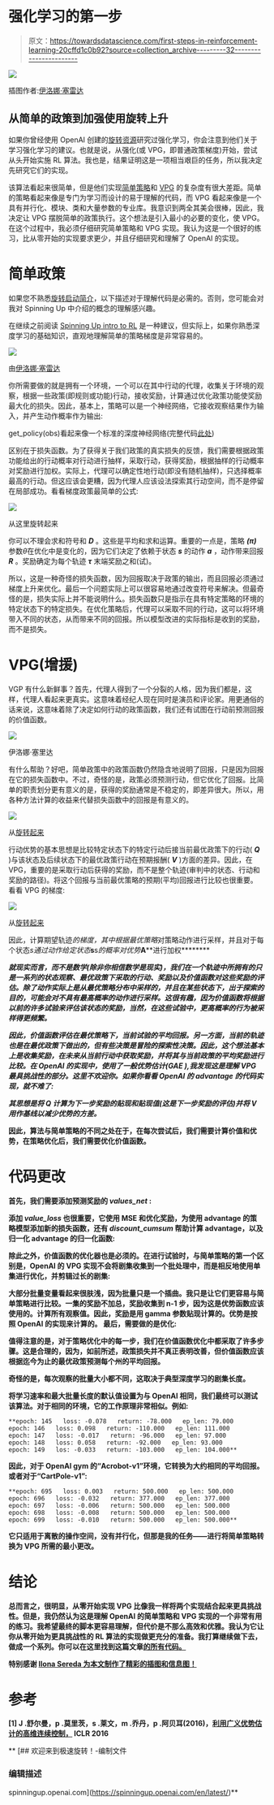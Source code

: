# 强化学习的第一步

> 原文：<https://towardsdatascience.com/first-steps-in-reinforcement-learning-20cffd1c0b92?source=collection_archive---------32----------------------->

![](img/9ca020ac00ce406b637e1e16f517b2b2.png)

插图作者:[伊洛娜·塞雷达](https://www.behance.net/gallery/93893223/Infographic-and-cover-for-the-AI-article)

## 从简单的政策到加强使用旋转上升

如果你曾经使用 OpenAI 创建的[旋转资源](https://spinningup.openai.com/en/latest/)研究过强化学习，你会注意到他们关于学习强化学习的建议。也就是说，从强化(或 VPG，即普通政策梯度)开始，尝试从头开始实施 RL 算法。我也是，结果证明这是一项相当艰巨的任务，所以我决定先研究它们的实现。

该算法看起来很简单，但是他们实现[简单策略](https://github.com/DmytroSytro/spinningup/blob/master/spinup/examples/pytorch/pg_math/1_simple_pg.py)和 [VPG](https://github.com/DmytroSytro/spinningup/blob/master/spinup/algos/pytorch/vpg/vpg.py) 的复杂度有很大差距。简单的策略看起来像是专门为学习而设计的易于理解的代码，而 VPG 看起来像是一个具有并行化、模块、类和大量参数的专业库。我意识到两全其美会很棒，因此，我决定让 VPG 摆脱简单的政策执行。这个想法是引入最小的必要的变化，使 VPG。在这个过程中，我必须仔细研究简单策略和 VPG 实现。我认为这是一个很好的练习，比从零开始的实现要求更少，并且仔细研究和理解了 OpenAI 的实现。

# 简单政策

如果您不熟悉[旋转启动简介](https://spinningup.openai.com/en/latest/spinningup/rl_intro3.html)，以下描述对于理解代码是必需的。否则，您可能会对我对 Spinning Up 中介绍的概念的理解感兴趣。

在继续之前阅读 [Spinning Up intro to RL](https://spinningup.openai.com/en/latest/spinningup/rl_intro.html) 是一种建议，但实际上，如果你熟悉深度学习的基础知识，直观地理解简单的策略梯度是非常容易的。

![](img/7a8f8fe1e649593e05182eb35d697db4.png)

由[伊洛娜·塞雷达](https://www.behance.net/gallery/93893223/Infographic-and-cover-for-the-AI-article)

你所需要做的就是拥有一个环境，一个可以在其中行动的代理，收集关于环境的观察，根据一些政策(即规则或功能)行动，接收奖励，计算通过优化政策功能使奖励最大化的损失。因此，基本上，策略可以是一个神经网络，它接收观察结果作为输入，并产生动作概率作为输出:

get_policy(obs)看起来像一个标准的深度神经网络(完整代码[此处](https://github.com/DmytroSytro/spinningup/blob/master/spinup/examples/pytorch/pg_math/1_simple_pg.py))

区别在于损失函数。为了获得关于我们政策的真实损失的反馈，我们需要根据政策功能给出的行动概率对行动进行抽样，采取行动，获得奖励，根据抽样的行动概率对奖励进行加权。实际上，代理可以确定性地行动(即没有随机抽样)，只选择概率最高的行动。但这应该会更糟，因为代理人应该设法探索其行动空间，而不是停留在局部成功。看看梯度政策最简单的公式:

![](img/62516e8c46c38e787b7957ac201d1128.png)

从这里旋转起来

你可以不理会求和符号和 ***D*** 。这些是平均和求和运算。重要的一点是，策略 ***(π)*** 参数*θ*在优化中是变化的，因为它们决定了依赖于状态 ***s*** 的动作 ***a*** ，动作带来回报 ***R*** 。奖励确定为每个轨迹 ***τ*** 末端奖励之和(试)。

所以，这是一种奇怪的损失函数，因为回报取决于政策的输出，而且回报必须通过梯度上升来优化。最后一个问题实际上可以很容易地通过改变符号来解决。但最奇怪的是，损失实际上并不能说明什么。损失函数只是指示在具有特定策略的环境的特定状态下的特定损失。在优化策略后，代理可以采取不同的行动，这可以将环境带入不同的状态，从而带来不同的回报。所以模型改进的实际指标是收到的奖励，而不是损失。

# VPG(增援)

VGP 有什么新鲜事？首先，代理人得到了一个分裂的人格，因为我们都是，这样，代理人看起来更真实。这意味着经纪人现在同时是演员和评论家。用更通俗的话来说，这意味着除了决定如何行动的政策函数，我们还有试图在行动前预测回报的价值函数。

![](img/5117a0e787170ba6376fe09d5140523c.png)

伊洛娜·塞里达

有什么帮助？好吧，简单政策中的政策函数仍然隐含地说明了回报，只是因为回报在它的损失函数中。不过，奇怪的是，政策必须预测行动，但它优化了回报。比简单的职责划分更有意义的是，获得的奖励通常是不稳定的，即差异很大。所以，用各种方法计算的收益来代替损失函数中的回报是有意义的。

![](img/366eea56dbc9d89f75a5ef883678ec40.png)

从[旋转起来](https://spinningup.openai.com/en/latest/spinningup/rl_intro.html)

行动优势的基本思想是比较特定状态下的特定行动后接当前最优政策下的行动( ***Q*** )与该状态及后续状态下的最优政策行动在预期报酬( ***V*** )方面的差异。因此，在 VPG，重要的是采取行动后获得的奖励，而不是整个轨迹(审判中的状态、行动和奖励的路径)。将这个回报与当前最优策略的预期(平均)回报进行比较也很重要。看看 VPG 的梯度:

![](img/68354636203e1e82ab23f043fc25481a.png)

从[旋转起来](https://spinningup.openai.com/en/latest/algorithms/vpg.html)

因此，计算期望轨迹*的梯度，其中根据最优策略*对策略动作进行采样，并且对于每个状态***s*通过动作*给定状态***s**s*的概率对优势***A****进行加权********

***就现实而言，而不是数学(除非你相信数学是现实)，我们在一个轨迹中所拥有的只是一系列的状态观察、最优政策下采取的行动、奖励以及价值函数对这些奖励的评估。除了动作实际上是从最优策略分布中采样的，并且在某些状态下，出于探索的目的，可能会对不具有最高概率的动作进行采样。这很有趣，因为价值函数将根据以前的许多试验来评估该状态的奖励，当然，在这些试验中，更高概率的行为被采样得更频繁。***

***因此，价值函数评估在最优策略下，当前试验的平均回报。另一方面，当前的轨迹也是在最优政策下做出的，但有些决策是冒险的探索性决策。因此，这个想法基本上是收集奖励，在未来从当前行动中获取奖励，并将其与当前政策的平均奖励进行比较。在 OpenAI 的实现中，使用了一般优势估计(GAE ),我发现这是理解 VPG 最具挑战性的部分。这里不欢迎你。如果你看看 OpenAI 的 advantage 的代码实现，就不难了:***

***其思想是将 ***Q*** 计算为下一步奖励的贴现和贴现值(这是下一步奖励的评估)并将 ***V*** 用作基线以减少优势的方差。***

**因此，算法与简单策略的不同之处在于，在每次尝试后，我们需要计算价值和优势，在策略优化后，我们需要优化价值函数。**

# **代码更改**

**首先，我们需要添加预测奖励的 *values_net* :**

**添加 *value_loss* 也很重要，它使用 MSE 和优化奖励，为使用 advantage 的策略模型添加新的损失函数，还有 *discount_cumsum* 帮助计算 advantage，以及归一化 advantage 的归一化函数:**

**除此之外，价值函数的优化器也是必须的。在进行试验时，与简单策略的第一个区别是，OpenAI 的 VPG 实现不会将剧集收集到一个批处理中，而是相反地使用单集进行优化，并剪辑过长的剧集:**

**大部分批量变量看起来很肤浅，因为批量只是一个插曲。我只是让它们更容易与简单策略进行比较。一集的奖励不加总，奖励收集到 n-1 步，因为这是优势函数应该使用的。计算所有观察值。因此，奖励是用 gamma 参数贴现计算的。优势是按照 OpenAI 的实现来计算的。
最后，需要做的是优化:**

**值得注意的是，对于策略优化中的每一步，我们在价值函数优化中都采取了许多步骤。这是合理的，因为，如前所述，政策损失并不真正表明改善，但价值函数应该根据迄今为止的最优政策预测每个州的平均回报。**

**奇怪的是，每次观察的批量大小都不同，这取决于典型深度学习的剧集长度。**

**将学习速率和最大批量长度的默认值设置为与 OpenAI 相同，我们最终可以测试该算法。对于相同的环境，它的工作原理非常相似。例如:**

```
**epoch: 145   loss: -0.078   return: -78.000   ep_len: 79.000
epoch: 146   loss: 0.098   return: -110.000   ep_len: 111.000
epoch: 147   loss: -0.017   return: -96.000   ep_len: 97.000
epoch: 148   loss: 0.058   return: -92.000   ep_len: 93.000
epoch: 149   los: -0.033   return: -103.000   ep_len: 104.000**
```

**因此，对于 OpenAI gym 的“Acrobot-v1”环境，它转换为大约相同的平均回报。或者对于“CartPole-v1”:**

```
**epoch: 695   loss: 0.003   return: 500.000   ep_len: 500.000
epoch: 696   loss: -0.032   return: 377.000   ep_len: 377.000
epoch: 697   loss: -0.006   return: 500.000   ep_len: 500.000
epoch: 698   loss: -0.008   return: 500.000   ep_len: 500.000
epoch: 699   loss: -0.010   return: 500.000   ep_len: 500.000**
```

**它只适用于离散的操作空间，没有并行化，但那是我的任务——进行将简单策略转换为 VPG 所需的最小更改。**

# **结论**

**总而言之，很明显，从零开始实现 VPG 比像我一样将两个实现结合起来更具挑战性。但是，我仍然认为这是理解 OpenAI 的简单策略和 VPG 实现的一个非常有用的练习。我希望最终的脚本更容易理解，但代价是不那么高效和优雅。我认为它让你从零开始为更具挑战性的 RL 算法的实现做更充分的准备。我打算继续做下去，做成一个系列。你可以在这里找到这篇文章[的所有代码。](https://github.com/DmytroSytro/spinningup/tree/master/spinup/algos/pytorch/vpg)**

**特别感谢 [Ilona Sereda 为本文制作了精彩的插图和信息图！](https://www.linkedin.com/in/ilona-sereda-539bb515a/)**

# **参考**

**[1] J .舒尔曼，p .莫里茨，s .莱文，m .乔丹，p .阿贝耳(2016)，[利用广义优势估计的高维连续控制，](https://arxiv.org/pdf/1506.02438.pdf) ICLR 2016**

**[](https://spinningup.openai.com/en/latest/) [## 欢迎来到极速旋转！-编制文件

### 编辑描述

spinningup.openai.com](https://spinningup.openai.com/en/latest/)**